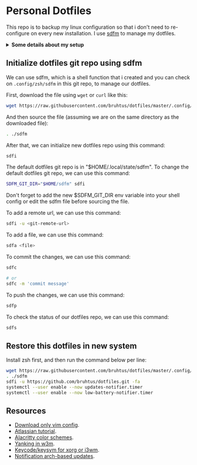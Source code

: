 # Personal Dotfiles

This repo is to backup my linux configuration so that i don't need to
re-configure on every new installation.
I use [sdfm](.config/zsh/sdfm) to manage my dotfiles.

<details>
<summary><strong>Some details about my setup</strong></summary>

Category             | Name
---                  | ---
Operating system     | [Arch linux](https://archlinux.org/)
Window manager       | [i3](https://github.com/i3/i3)
Text editor          | [Vim](https://github.com/vim/vim)<br> [Neovim](https://github.com/neovim/neovim) (no longer using)
Terminal emulator    | [Alacritty](https://github.com/alacritty/alacritty)
Terminal multiplexer | [Tmux](https://github.com/tmux/tmux)
Shell                | [Zsh](https://zsh.sourceforge.io/Doc/Release/index.html) (interactive)<br> [Bash](https://www.gnu.org/software/bash/)
Shell prompt         | [Custom zsh prompt](https://github.com/bruhtus/dotfiles/blob/master/.config/zsh/prompt)<br> [Starship](https://starship.rs/) (no longer using)<br> [Powerlevel10k](https://github.com/romkatv/powerlevel10k) (no longer using)
Shell plugin manager | [Minzsh](https://github.com/bruhtus/dotfiles/blob/master/.config/zsh/minzsh)<br> [Zplug](https://github.com/zplug/zplug) (no longer using)
Package manager      | [Pacman](https://wiki.archlinux.org/title/pacman)<br> [Yay (AUR helper)](https://github.com/Jguer/yay)
Status bar           | [i3bar](https://i3wm.org/i3bar/)<br> [Polybar](https://github.com/polybar/polybar) (no longer using)
Notification daemon  | [Dunst](https://github.com/dunst-project/dunst)
Launcher             | [Rofi](https://github.com/davatorium/rofi)<br> [Dmenu](https://tools.suckless.org/dmenu/) (no longer using)
Compositor           | [Picom](https://github.com/yshui/picom) (no longer using)
File manager         | [nnn (TUI)](https://github.com/jarun/nnn)<br> [Ranger (TUI)](https://github.com/ranger/ranger) (no longer using)<br> [Pcmanfm (GUI)](https://github.com/lxde/pcmanfm)
Video player         | [Mpv](https://mpv.io/)
System monitor       | [Htop](https://github.com/htop-dev/htop)<br> [Btop](https://github.com/aristocratos/btop)<br> [Bpytop](https://github.com/aristocratos/bpytop) (no longer using)<br> [Gtop](https://github.com/aksakalli/gtop) (no longer using)<br> [Conky](https://github.com/brndnmtthws/conky) (no longer using)
To-do list manager   | [Taskwarrior](https://taskwarrior.org/)
Python venv manager  | [Pyv](https://github.com/bruhtus/pyv)

</details>

## Initialize dotfiles git repo using sdfm

We can use sdfm, which is a shell function that i created and
you can check on `.config/zsh/sdfm` in this git repo, to manage our dotfiles.

First, download the file using `wget` or `curl` like this:
```sh
wget https://raw.githubusercontent.com/bruhtus/dotfiles/master/.config/zsh/sdfm
```

And then source the file (assuming we are on the same directory as the
downloaded file):
```sh
. ./sdfm
```

After that, we can initialize new dotfiles repo using this command:
```sh
sdfi
```

The default dotfiles git repo is in "$HOME/.local/state/sdfm". To change the
default dotfiles git repo, we can use this command:
```sh
SDFM_GIT_DIR="$HOME/sdfm" sdfi
```

Don't forget to add the new $SDFM_GIT_DIR env variable into your shell
config or edit the sdfm file before sourcing the file.

To add a remote url, we can use this command:
```sh
sdfi -u <git-remote-url>
```

To add a file, we can use this command:
```sh
sdfa <file>
```

To commit the changes, we can use this command:
```sh
sdfc

# or
sdfc -m 'commit message'
```

To push the changes, we can use this command:
```sh
sdfp
```

To check the status of our dotfiles repo, we can use this command:
```sh
sdfs
```

## Restore this dotfiles in new system

Install zsh first, and then run the command below per line:
```sh
wget https://raw.githubusercontent.com/bruhtus/dotfiles/master/.config/zsh/sdfm
. ./sdfm
sdfi -u https://github.com/bruhtus/dotfiles.git -fa
systemctl --user enable --now updates-notifier.timer
systemctl --user enable --now low-battery-notifier.timer
```

## Resources

- [Download only vim config](https://minhaskamal.github.io/DownGit/#/home?url=https://github.com/bruhtus/dotfiles/tree/master/.vim).
- [Atlassian tutorial](https://www.atlassian.com/git/tutorials/dotfiles).
- [Alacritty color schemes](https://github.com/alacritty/alacritty-theme).
- [Yanking in w3m](https://unix.stackexchange.com/questions/12497/yanking-urls-in-w3m).
- [Keycode/keysym for xorg or i3wm](http://xahlee.info/linux/linux_show_keycode_keysym.html).
- [Notification arch-based updates](https://eang.it/notifications-of-pacman-updates/).
